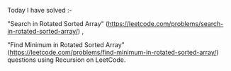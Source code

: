 Today I have solved :-

"Search in Rotated Sorted Array" (https://leetcode.com/problems/search-in-rotated-sorted-array/) ,

"Find Minimum in Rotated Sorted Array" (https://leetcode.com/problems/find-minimum-in-rotated-sorted-array/)   questions using Recursion on LeetCode.

